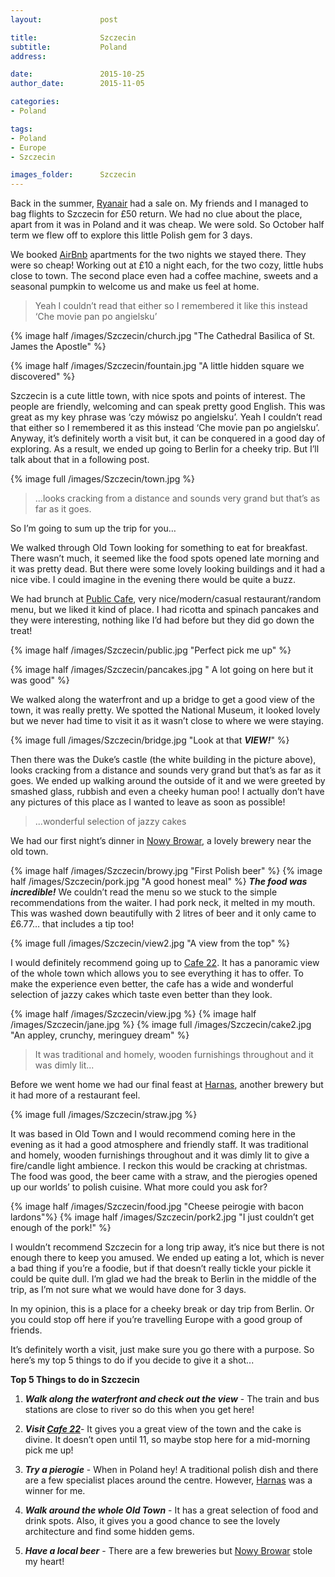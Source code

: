 ```yaml
---
layout:				post

title:				Szczecin
subtitle:			Poland
address: 

date:				2015-10-25
author_date:		2015-11-05

categories: 
- Poland

tags:			
- Poland
- Europe
- Szczecin

images_folder:		Szczecin
---
```


Back in the summer, [Ryanair](https://beta.ryanair.com/gb/en/) had a sale on. My friends and I managed to bag flights to Szczecin for £50 return. We had no clue about the place, apart from it was in Poland and it was cheap. We were sold. So October half term we flew off to explore this little Polish gem for 3 days.

We booked [AirBnb](www.airbnb.co.uk/c/cgummer1?s=8) apartments for the two nights we stayed there. They were so cheap! Working out at £10 a night each, for the two cozy, little hubs close to town. The second place even had a coffee machine, sweets and a seasonal pumpkin to welcome us and make us feel at home. 

> Yeah I couldn’t read that either so I remembered it like this instead ‘Che movie pan po angielsku’

{% image half /images/Szczecin/church.jpg "The Cathedral Basilica of St. James the Apostle" %}

{% image half /images/Szczecin/fountain.jpg "A little hidden square we discovered" %}

Szczecin is a cute little town, with nice spots and points of interest. The people are friendly, welcoming and can speak pretty good English. This was great as my key phrase was ‘czy mówisz po angielsku’. Yeah I couldn’t read that either so I remembered it as this instead ‘Che movie pan po angielsku’. Anyway, it’s definitely worth a visit but, it can be conquered in a good day of exploring. As a result, we ended up going to Berlin for a cheeky trip. But I’ll talk about that in a following post.

 {% image full /images/Szczecin/town.jpg %}

> ...looks cracking from a distance and sounds very grand but that’s as far as it goes.

So I’m going to sum up the trip for you…

We walked through Old Town looking for something to eat for breakfast. There wasn’t much, it seemed like the food spots opened late morning and it was pretty dead. But there were some lovely looking buildings and it had a nice vibe. I could imagine in the evening there would be quite a buzz.

We had brunch at [Public Cafe](https://www.facebook.com/PublicCafePodzamcze/), very nice/modern/casual restaurant/random menu, but we liked it kind of place. I had ricotta and spinach pancakes and they were interesting, nothing like I’d had before but they did go down the treat!

{% image half /images/Szczecin/public.jpg "Perfect pick me up" %}

{% image half /images/Szczecin/pancakes.jpg " A lot going on here but it was good" %}

We walked along the waterfront and up a bridge to get a good view of the town, it was really pretty. We spotted the National Museum, it looked lovely but we never had time to visit it as it wasn’t close to where we were staying.

{% image full /images/Szczecin/bridge.jpg "Look at that ***VIEW!***" %}

Then there was the Duke’s castle (the white building in the picture above), looks cracking from a distance and sounds very grand but that’s as far as it goes. We ended up walking around the outside of it and we were greeted by smashed glass, rubbish and even a cheeky human poo! I actually don’t have any pictures of this place as I wanted to leave as soon as possible!

> ...wonderful selection of jazzy cakes

We had our first night’s dinner in [Nowy Browar](http://nowybrowar.pl/), a lovely brewery near the old town.

{% image half /images/Szczecin/browy.jpg "First Polish beer" %}
{% image half /images/Szczecin/pork.jpg "A good honest meal" %}
***The food was incredible!*** We couldn’t read the menu so we stuck to the simple recommendations from the waiter. I had pork neck, it melted in my mouth. This was washed down beautifully with 2 litres of beer and it only came to £6.77… that includes a tip too!

{% image full /images/Szczecin/view2.jpg "A view from the top" %}

I would definitely recommend going up to [Cafe 22](https://cafe22.pl/en/). It has a panoramic view of the whole town which allows you to see everything it has to offer. To make the experience even better, the cafe has a wide and wonderful selection of jazzy cakes which taste even better than they look.

{% image half /images/Szczecin/view.jpg %}
{% image half /images/Szczecin/jane.jpg %}
{% image full /images/Szczecin/cake2.jpg "An appley, crunchy, meringuey dream"  %}

>  It was traditional and homely, wooden furnishings throughout and it was dimly lit...

Before we went home we had our final feast at [Harnas](http://www.restauracjaharnas.pl/), another brewery but it had more of a restaurant feel. 

{% image full /images/Szczecin/straw.jpg %}

It was based in Old Town and I would recommend coming here in the evening as it had a good atmosphere and friendly staff. It was traditional and homely, wooden furnishings throughout and it was dimly lit to give a fire/candle light ambience. I reckon this would be cracking at christmas. The food was good, the beer came with a straw, and the pierogies opened up our worlds’ to polish cuisine. What more could you ask for?

{% image half /images/Szczecin/food.jpg "Cheese peirogie with bacon lardons"%}
{% image half /images/Szczecin/pork2.jpg "I just couldn’t get enough of the pork!" %}

I wouldn’t recommend Szczecin for a long trip away, it’s nice but there is not enough there to keep you amused. We ended up eating a lot, which is never a bad thing if you’re a foodie, but if that doesn’t really tickle your pickle it could be quite dull. I’m glad we had the break to Berlin in the middle of the trip, as I’m not sure what we would have done for 3 days. 

In my opinion, this is a place for a cheeky break or day trip from Berlin. Or you could stop off here if you’re travelling Europe with a good group of friends.

It’s definitely worth a visit, just make sure you go there with a purpose. So here’s my top 5 things to do if you decide to give it a shot...

**Top 5 Things to do in Szczecin**


1. ***Walk along the waterfront and check out the view*** - The train and bus stations are close to river so do this when you get here! 

2. ***Visit [Cafe 22](https://cafe22.pl/en/)***- It gives you a great view of the town and the cake is divine. It doesn’t open until 11, so maybe stop here for a mid-morning pick me up!

3. ***Try a pierogie*** - When in Poland hey! A traditional polish dish and there are a few specialist places around the centre. However, [Harnas](http://www.restauracjaharnas.pl/) was a winner for me.

4. ***Walk around the whole Old Town*** - It has a great selection of food and drink spots. Also, it gives you a good chance to see the lovely architecture and find some hidden gems.

5. ***Have a local beer*** - There are a few breweries but [Nowy Browar](http://nowybrowar.pl/) stole my heart!
